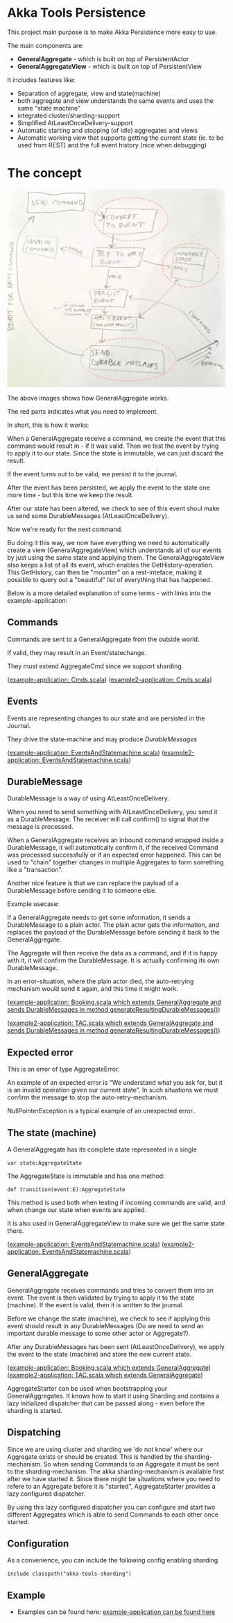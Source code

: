 Akka Tools Persistence
==============================

This project main purpose is to make Akka Persistence more easy to use.

The main components are:

* **GeneralAggregate** - which is built on top of PersistentActor
* **GeneralAggregateView** - which is built on top of PersistentView 


It includes features like:

* Separation of aggregate, view and state(machine)
* both aggregate and view understands the same events and uses the same "state machine"
* integrated cluster/sharding-support
* Simplified AtLeastOnceDelivery-support
* Automatic starting and stopping (of idle) aggregates and views
* Automatic working view that supports getting the current state (ie. to be used from REST) and the full event history (nice when debugging)


The concept
=====================

![This is how GeneralAggregate works](../img/general-aggregate-flow.jpg "This is how GeneralAggregate works")

The above images shows how GeneralAggregate works.

The red parts indicates what you need to implement.

In short, this is how it works:

When a GeneralAggregate receive a command, we create the event that this command would result in - if it was valid.
Then we test the event by trying to apply it to our state. Since the state is immutable, we can just discard the result.

If the event turns out to be valid, we persist it to the journal.

After the event has been persisted, we apply the event to the state one more time - but this time we keep the result.

After our state has been altered, we check to see of this event shoul make us send some DurableMessages (AtLeastOnceDelivery).

Now we're ready for the next command.

Bu doing it this way, we now have everything we need to automatically create a view (GeneralAggregateView) which understands
all of our events by just using the same state and applying them.
The GeneralAggregateView also keeps a list of all its event, which enables the GetHistory-operation.
This GetHistory, can then be "mounter" on a rest-inteface, making it possible to query out a "beautiful" list of everything that has happened. 


Below is a more detailed explanation of some terms - with links into the example-application: 

Commands
--------------
Commands are sent to a GeneralAggregate from the outside world.

If valid, they may result in an Event/statechange.

They must extend AggregateCmd since we support sharding.

([example-application: Cmds.scala](../examples/aggregates/src/main/scala/no/nextgentel/oss/akkatools/example/booking/Cmds.scala))
([example2-application: Cmds.scala](../examples/aggregates/src/main/scala/no/nextgentel/oss/akkatools/example2/trustaccountcreation/Cmds.scala))

Events
--------------
Events are representing changes to our state and are persisted in the Journal.

They drive the state-machine and may produce *DurableMessages*

([example-application: EventsAndStatemachine.scala](../examples/aggregates/src/main/scala/no/nextgentel/oss/akkatools/example/booking/EventsAndStatemachine.scala))
([example2-application: EventsAndStatemachine.scala](../examples/aggregates/src/main/scala/no/nextgentel/oss/akkatools/example2/trustaccountcreation/EventsAndStatemachine.scala))

DurableMessage
----------------
DurableMessage is a way of using AtLeastOnceDelivery.

When you need to send something with AtLeastOnceDelivery, you send it as a DurableMessage.
The receiver will call confirm() to signal that the message is processed.

When a GeneralAggregate receives an inbound command wrapped inside a DurableMessage, it will automatically confirm it,
if the received Command was processed successfully or if an expected error happened.
This can be used to "chain" together changes in multiple Aggregates to form something like a "transaction". 

Another nice feature is that we can replace the payload of a DurableMessage before sending it
to someone else.

Example usecase:

If a GeneralAggregate needs to get some information, it sends a DurableMessage to a plain actor.
The plain actor gets the information, and replaces the payload of the DurableMessage before sending it back
to the GeneralAggregate.

The Aggregate will then receive the data as a command, and if it is happy with it, it will confirm the DurableMessage.
It is actually confirming its own DurableMessage.

In an error-situation, where the plain actor died, the auto-retrying mechanism would send it again, and this time it might work.

([example-application: Booking.scala which extends GeneralAggregate and sends DurableMessages in method generateResultingDurableMessages()](../examples/aggregates/src/main/scala/no/nextgentel/oss/akkatools/example/booking/Booking.scala))

([example2-application: TAC.scala which extends GeneralAggregate and sends DurableMessages in method generateResultingDurableMessages()](../examples/aggregates/src/main/scala/no/nextgentel/oss/akkatools/example2/trustaccountcreation/TAC.scala))

Expected error
---------------
This is an error of type AggregateError.

An example of an expected error is "We understand what you ask for, but it is an invalid operation given our current state".
In such situations we must confirm the message to stop the auto-retry-mechanism. 

NullPointerException is a typical example of an unexpected error..


The state (machine)
-----------

A GeneralAggregate has its complete state represented in a single

    var state:AggregateState

The AggregateState is immutable and has one method:

    def transition(event:E):AggregateState

This method is used both when testing if incoming commands are valid, and when change our state when events are applied.

It is also used in GeneralAggregateView to make sure we get the same state there.

([example-application: EventsAndStatemachine.scala](../examples/aggregates/src/main/scala/no/nextgentel/oss/akkatools/example/booking/EventsAndStatemachine.scala))
([example2-application: EventsAndStatemachine.scala](../examples/aggregates/src/main/scala/no/nextgentel/oss/akkatools/example2/trustaccountcreation/EventsAndStatemachine.scala))

GeneralAggregate
------------------

GeneralAggregate receives commands and tries to convert them into an event.
The event is then validated by trying to apply it to the state (machine).
If the event is valid, then it is written to the journal.

Before we change the state (machine), we check to see if applying this event should result in
any DurableMessages (Do we need to send an important durable message to some other actor or Aggregate?).

After any DurableMessages has been sent (AtLeastOnceDelivery), we apply the event to the state (machine)
and store the new current state.

([example-application: Booking.scala which extends GeneralAggregate](../examples/aggregates/src/main/scala/no/nextgentel/oss/akkatools/example/booking/Booking.scala))
([example2-application: TAC.scala which extends GeneralAggregate](../examples/aggregates/src/main/scala/no/nextgentel/oss/akkatools/example2/trustaccountcreation/TAC.scala))

AggregateStarter can be used when bootstrapping your GeneralAggregates.
It knows how to start it using Sharding and contains a lazy initialized dispatcher that can be passed along - even before the
sharding is started.

Dispatching
------------------------
Since we are using cluster and sharding we 'do not know' where our Aggregate exists or should be created. This is handled by the sharding-mechanism.
So when sending Commands to an Aggregate it must be sent to the sharding-mechanism.
The akka sharding-mechanism is available first after we have started it.
Since there might be situations where you need to refere to an Aggregate before it is "started",
AggregateStarter provides a lazy configured dispatcher.

By using this lazy configured dispatcher you can configure and start two different Aggregates which is able to send Commands to each other once started. 


Configuration
---------------------

As a convenience, you can include the following config enabling sharding

    include classpath("akka-tools-sharding")



Example
--------------------------

* Examples can be found here: [example-application can be found here](../examples/)